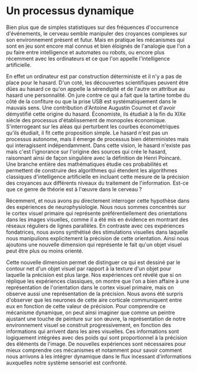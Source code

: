 # Un processus dynamique

Bien plus que de simples statistiques sur des fréquences d'occurrence d'événements, le cerveau semble manipuler des croyances complexes sur son environnement présent et futur. Mais en pratique les mécanismes qui sont en jeu sont encore mal connus et bien éloignés de l'analogie que l'on a pu faire entre intelligence et automates ou robots, ou encore plus récemment avec les ordinateurs et ce que l'on appelle l'intelligence artificielle.

En effet un ordinateur est par construction déterministe et il n'y a pas de place pour le hasard. D'un coté, les découvertes scientifiques peuvent être dûes au hasard ce qu'on appelle la sérendipité et de l'autre on attribue au hasard une personnalité. On jure contre ce qui a fait que la tartine tombe du côté de la confiture ou que la prise USB est systématiquement dans le mauvais sens. Une contribution d'Antoine Augustin Cournot et d'avoir démystifié cette origine du hasard. Économiste, ils étudiait à la fin du XIXe siècle des processus d'établissement de monopoles économique. S'interrogeant sur les aléas qui perturbent les courbes économétriques qu'ils étudiait, il fit cette proposition simple. Le hasard n'est pas un processus autonome, mais il émerge de processus bien déterministes mais qui interagissent indépendamment. Dans cette vision, le hasard n'existe pas mais c'est l'ignorance sur l'origine des sources qui crée le hasard, raisonnant ainsi de façon singulière avec la définition de Henri Poincaré. Une branche entière des mathématiques étudie ces probabilités et permettent de construire des algorithmes qui étendent les algorithmes classiques d'intelligence artificielle en incluant cette mesure de la précision des croyances aux différents niveaux du traitement de l'information. Est-ce que ce genre de théorie est à l'œuvre dans le cerveau ?

Récemment, et nous avons pu directement interroger cette hypothèse dans des expériences de neurophysiologie. Nous nous sommes concentrés sur le cortex visuel primaire qui représente préférentiellement des orientations dans les images visuelles, comme il a été mis en évidence en montrant des réseaux réguliers de lignes parallèles. En contraste avec ces expériences fondatrices, nous avons synthétisé des stimulations visuelles dans laquelle nous manipulions explicitement la précision de cette orientation. Ainsi nous ajoutons une nouvelle dimension qui représente le fait qu'un objet visuel peut être plus ou moins orienté.  

Cette nouvelle dimension permet de distinguer ce qui est dessiné par le contour net d'un objet visuel par rapport à la texture d'un objet pour laquelle la précision est plus large. Nos expériences ont révélé que si on réplique les expériences classiques, on montre que l'on a bien affaire à une représentation de l'orientation dans le cortex visuel primaire, mais on observe aussi une représentation de la précision. Nous avons été surpris d'observer que les neurones de cette aire corticale communiquent entre eux en fonction de cette valeur de précision. Pour comprendre ce mécanisme dynamique, on peut ainsi imaginer que comme un peintre ajustant une touche de peinture sur son œuvre, la représentation de notre environnement visuel se construit progressivement, en fonction des informations qui arrivent dans les aires visuelles. Ces informations sont logiquement intégrées avec des poids qui sont proportionnel à la précision des éléments de l'image. De nouvelles expériences sont nécessaires pour mieux comprendre ces mécanismes et notamment pour savoir comment nous arrivons à les intégrer dynamique dans le flux incessant d'informations auxquelles notre système sensoriel est confronté.
